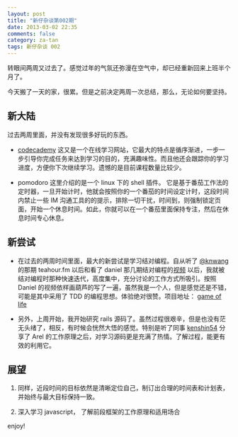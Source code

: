 ```yaml
---
layout: post
title: "新仔杂谈第002期"
date: 2013-03-02 22:35
comments: false
category: za-tan
tags: 新仔杂谈 002
---
```


转眼间两周又过去了。感觉过年的气氛还弥漫在空气中，却已经重新回来上班半个月了。

今天搬了一天的家，很累。但是之前决定两周一次总结，那么，无论如何要坚持。

<!--more-->

## 新大陆

过去两周里面，并没有发现很多好玩的东西。

- [codecademy](http://www.codecademy.com/) 这又是一个在线学习网站，它最大的特点是循序渐进，一步一步引导你完成任务来达到学习的目的，充满趣味性。而且他还会跟踪你的学习进度，方便你下次继续学习。遗憾的是目前课程数量比较少。

- pomodoro 这里介绍的是一个 linux 下的 shell 插件。 它是基于番茄工作法的定时器，一旦开始计时，他就会按照你的一个番茄的时间设定计时，这段时间内禁止一些 IM 沟通工具的的提示，排除一切干扰，时间到，则强制锁定页面，开始一个休息时间。如此，你就可以在一个番茄里面保持专注，然后在休息时间专心休息。


## 新尝试

- 在过去的两周时间里面，最大的新尝试是学习结对编程。自从听了 [@knwang](http://ruby-china.org/knwang) 的那期 teahour.fm 以后和看了 daniel 那几期结对编程的[视频](http://ruby-china.org/topics/8683) 以后，我就被结对编程时那种快速迭代，高度集中，充分讨论的工作方式所吸引。按照 Daniel 的视频依样画葫芦的写了一遍，虽然我是一个人，但是感觉还是不错，可能是其中采用了 TDD 的编程思想。体验绝对很赞。项目地址： [game of life](https://github.com/zlx/game_of_life)

- 另外，上周开始，我开始研究 rails 源码了。虽然过程很艰辛，但是也没有茫无头绪了，相反，有时候会恍然大悟的感觉。特别是听了同事 [kenshin54](http://ruby-china.org/kenshin54) 分享了 Arel 的工作原理之后，对学习源码更是充满了热情。了解过程，能更有效的利用它。

## 展望

1. 同样，近段时间的目标依然是清晰定位自己，制订出合理的时间表和计划表，并始终与最大目标保持一致。

2. 深入学习 javascript， 了解前段框架的工作原理和适用场合

enjoy!
